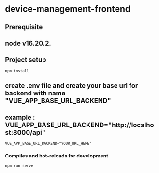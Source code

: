 # device-management-frontend
## Prerequisite
## node v16.20.2.
## Project setup
```
npm install
```

## create .env file and create your base url for backend with name "VUE_APP_BASE_URL_BACKEND"
## example : VUE_APP_BASE_URL_BACKEND="http://localhost:8000/api"
```
VUE_APP_BASE_URL_BACKEND="YOUR_URL_HERE"
```

### Compiles and hot-reloads for development
```
npm run serve
```

